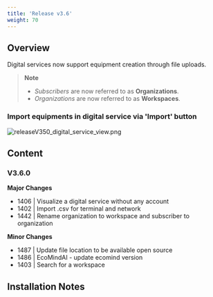 ```yaml
---
title: 'Release v3.6'
weight: 70
---
```


## Overview
Digital services now support equipment creation through file uploads.

> **Note**
> - *Subscribers* are now referred to as **Organizations**.
> - *Organizations* are now referred to as **Workspaces**.

### Import equipments in digital service via 'Import' button
![releaseV350_digital_service_view.png](../images/releaseV350_digital_service_view.png)

## Content

### V3.6.0
**Major Changes**
- 1406 | Visualize a digital service without any account
- 1402 | Import .csv for terminal and network
- 1442 | Rename organization to workspace and subscriber to organization

**Minor Changes**

- 1487 | Update file location to be available open source
- 1486 | EcoMindAI - update ecomind version
- 1403 | Search for a workspace
## Installation Notes

